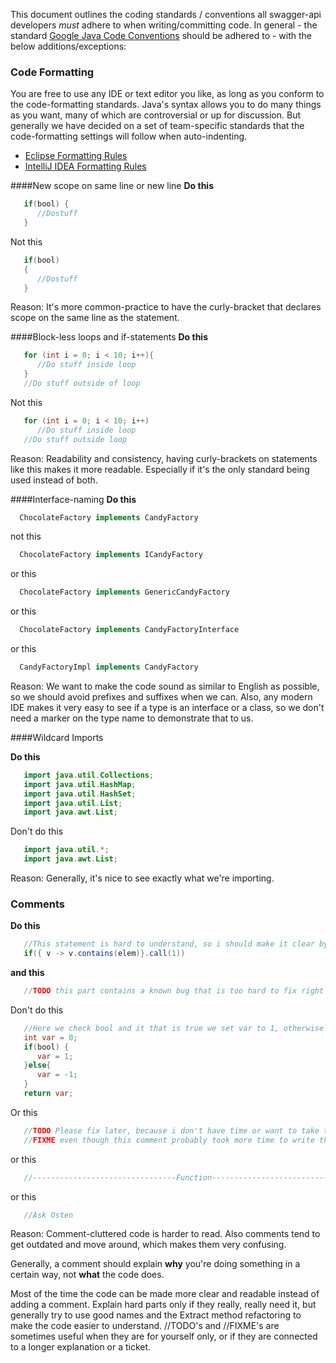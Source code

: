 This document outlines the coding standards / conventions all swagger-api developers _must_ adhere to when writing/committing code. In general - the standard [Google Java Code Conventions](https://google-styleguide.googlecode.com/svn/trunk/javaguide.html) should be adhered to - with the below additions/exceptions:

### Code Formatting
You are free to use any IDE or text editor you like, as long as you conform to the code-formatting standards. Java's syntax allows you to do many things as you want, many of which are controversial or up for discussion. But generally we have decided on a set of team-specific standards that the code-formatting settings will follow when auto-indenting. 

* [Eclipse Formatting Rules](http://swagger.io/wp-content/uploads/2015/05/eclipse-formatting.zip)
* [IntelliJ IDEA Formatting Rules](http://swagger.io/wp-content/uploads/2015/06/swagger-idea-formatting.zip)

####New scope on same line or new line
**Do this**
```java
   if(bool) {
      //Dostuff
   }
```

Not this
```java
   if(bool)
   {
      //Dostuff
   }
```
Reason: 
It's more common-practice to have the curly-bracket that declares scope on the same line as the statement.

####Block-less loops and if-statements
**Do this**
```java
   for (int i = 0; i < 10; i++){
      //Do stuff inside loop
   }
   //Do stuff outside of loop
```

Not this
```java
   for (int i = 0; i < 10; i++)
      //Do stuff inside loop
   //Do stuff outside loop
```
Reason: 
Readability and consistency, having curly-brackets on statements like this makes it more readable. Especially if it's the only standard being used instead of both.


####Interface-naming
**Do this**
```java
  ChocolateFactory implements CandyFactory  
```

not this
```java
  ChocolateFactory implements ICandyFactory  
```

or this
```java
  ChocolateFactory implements GenericCandyFactory 
```

or this
```java
  ChocolateFactory implements CandyFactoryInterface  
```

or this
```java
  CandyFactoryImpl implements CandyFactory
```

Reason: 
We want to make the code sound as similar to English as possible, so we should avoid prefixes and suffixes when we can. Also, any modern IDE makes it very easy to see if a type is an interface or a class, so we don't need a marker on the type name to demonstrate that to us. 

####Wildcard Imports

**Do this**
```java
   import java.util.Collections;
   import java.util.HashMap;
   import java.util.HashSet;
   import java.util.List;
   import java.awt.List;
```

Don't do this
```java
   import java.util.*;
   import java.awt.List;
```

Reason: 
Generally, it's nice to see exactly what we're importing. 

### Comments
**Do this**

```java
   //This statement is hard to understand, so i should make it clear by a comment 
   if({ v -> v.contains(elem)}.call(1)) 
```

**and this**
```java
   //TODO this part contains a known bug that is too hard to fix right now, it is reported as API-0001
```

Don't do this
```java
   //Here we check bool and it that is true we set var to 1, otherwise we set it to -1 and return it. 
   int var = 0;
   if(bool) {
      var = 1;
   }else{
      var = -1;
   }
   return var;
```
Or this
```java
   //TODO Please fix later, because i don't have time or want to take the effort to fix it. 
   //FIXME even though this comment probably took more time to write than to do it right. 
```

or this
```java 
   //--------------------------------Function-----------------------------------
```

or this
```java 
   //Ask Osten
```
Reason: 
Comment-cluttered code is harder to read. Also comments tend to get outdated and move around, which makes them very confusing.

Generally, a comment should explain __why__ you're doing something in a certain way, not __what__ the code does.

Most of the time the code can be made more clear and readable instead of adding a comment. Explain hard parts only if they really, really need it, but generally try to use good names and the Extract method refactoring to make the code easier to understand. //TODO's and //FIXME's are sometimes useful when they are for yourself only, or if they are connected to a longer explanation or a ticket.